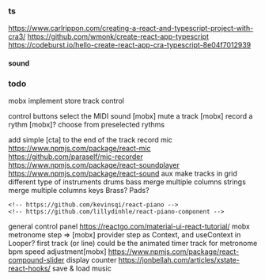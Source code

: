 ### ts
https://www.carlrippon.com/creating-a-react-and-typescript-project-with-cra3/
https://github.com/wmonk/create-react-app-typescript
https://codeburst.io/hello-create-react-app-cra-typescript-8e04f7012939

#### sound
<!-- https://surikov.github.io/midi-sounds-react/ -->
<!-- https://libraries.io/npm/react-looper/0.2.6 -->
<!-- https://github.com/mmckegg/loop-drop-app -->
<!-- https://thisdavej.com/node-js-playing-sounds-to-provide-notifications/ -->
<!-- https://libraries.io/npm/audio-loader -->


### todo
mobx
  implement store
track control
  <!-- control view with render props -->
  control buttons
    select the MIDI sound [mobx]
    mute a track [mobx]
    record a rythm [mobx]?
  choose from preselected rythms
  <!-- indicate name for related MIDI SOUNDS svg -->
  add simple [cta] to the end of the track
record
  mic
    https://www.npmjs.com/package/react-mic
    https://github.com/paraself/mic-recorder
    https://www.npmjs.com/package/react-soundplayer
    https://www.npmjs.com/package/react-sound
    <!-- https://github.com/leon3s/node-mic-record -->
    <!-- https://www.npmjs.com/package/mic -->
  aux
make tracks in grid
  different type of instruments
    drums
    bass
      merge multiple columns
    strings
      merge multiple columns
    keys
    Brass?
    Pads?
  <!-- use piano keyboard -->
    <!-- https://github.com/kevinsqi/react-piano -->
    <!-- https://github.com/lillydinhle/react-piano-component -->
general control panel
  https://reactgo.com/material-ui-react-tutorial/
  mobx
  metronome
    step => [mobx]
    provider step as Context, and useContext in Looper?
    first track (or line) could be the animated timer track for metronome
    bpm speed adjustment[mobx]
      https://www.npmjs.com/package/react-compound-slider
      <!-- https://github.com/NerdWallet/nw-react-slider -->
    display counter
  https://jonbellah.com/articles/xstate-react-hooks/
save & load music